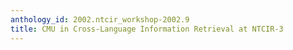 ```yaml
---
anthology_id: 2002.ntcir_workshop-2002.9
title: CMU in Cross-Language Information Retrieval at NTCIR-3
---
```

